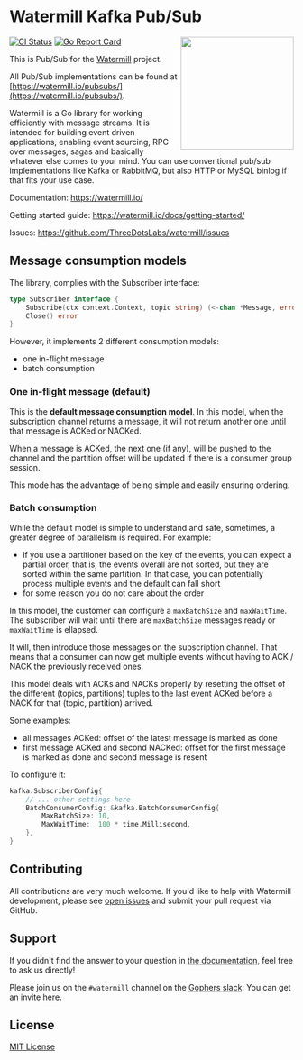 # Watermill Kafka Pub/Sub
<img align="right" width="200" src="https://threedots.tech/watermill-io/watermill-logo.png">

[![CI Status](https://github.com/ThreeDotsLabs/watermill-kafka/actions/workflows/master.yml/badge.svg)](https://github.com/ThreeDotsLabs/watermill-kafka/actions/workflows/master.yml)
[![Go Report Card](https://goreportcard.com/badge/github.com/ThreeDotsLabs/watermill-kafka)](https://goreportcard.com/report/github.com/ThreeDotsLabs/watermill-kafka)

This is Pub/Sub for the [Watermill](https://watermill.io/) project.

All Pub/Sub implementations can be found at [https://watermill.io/pubsubs/](https://watermill.io/pubsubs/).

Watermill is a Go library for working efficiently with message streams. It is intended
for building event driven applications, enabling event sourcing, RPC over messages,
sagas and basically whatever else comes to your mind. You can use conventional pub/sub
implementations like Kafka or RabbitMQ, but also HTTP or MySQL binlog if that fits your use case.

Documentation: https://watermill.io/

Getting started guide: https://watermill.io/docs/getting-started/

Issues: https://github.com/ThreeDotsLabs/watermill/issues

## Message consumption models

The library, complies with the Subscriber interface:

```go
type Subscriber interface {
	Subscribe(ctx context.Context, topic string) (<-chan *Message, error)
	Close() error
}
```

However, it implements 2 different consumption models:
- one in-flight message
- batch consumption

### One in-flight message (default)

This is the **default message consumption model**. In this model, when the subscription channel returns a message, it will not return another one until that message is ACKed or NACKed.

When a message is ACKed, the next one (if any), will be pushed to the channel and the partition offset will be updated if there is a consumer group session.

This mode has the advantage of being simple and easily ensuring ordering.

### Batch consumption

While the default model is simple to understand and safe, sometimes, a greater degree of parallelism is required. For example:
- if you use a partitioner based on the key of the events, you can expect a partial order, that is, the events overall are not sorted, but they are sorted within the same partition. In that case, you can potentially process multiple events and the default can fall short
- for some reason you do not care about the order

In this model, the customer can configure a `maxBatchSize` and `maxWaitTime`. The subscriber will wait until there are `maxBatchSize` messages ready or `maxWaitTime` is ellapsed.

It will, then introduce those messages on the subscription channel. That means that a consumer can now get multiple events without having to ACK / NACK the previously received ones.

This model deals with ACKs and NACKs properly by resetting the offset of the different (topics, partitions) tuples to the last
event ACKed before a NACK for that (topic, partition) arrived.

Some examples:
- all messages ACKed: offset of the latest message is marked as done
- first message ACKed and second NACKed: offset for the first message is marked as done and second message is resent

To configure it:

```go
kafka.SubscriberConfig{
    // ... other settings here
    BatchConsumerConfig: &kafka.BatchConsumerConfig{
        MaxBatchSize: 10,
        MaxWaitTime:  100 * time.Millisecond,
    },
}

```

## Contributing

All contributions are very much welcome. If you'd like to help with Watermill development,
please see [open issues](https://github.com/ThreeDotsLabs/watermill/issues?utf8=%E2%9C%93&q=is%3Aissue+is%3Aopen+)
and submit your pull request via GitHub.

## Support

If you didn't find the answer to your question in [the documentation](https://watermill.io/), feel free to ask us directly!

Please join us on the `#watermill` channel on the [Gophers slack](https://gophers.slack.com/): You can get an invite [here](https://gophersinvite.herokuapp.com/).

## License

[MIT License](./LICENSE)
